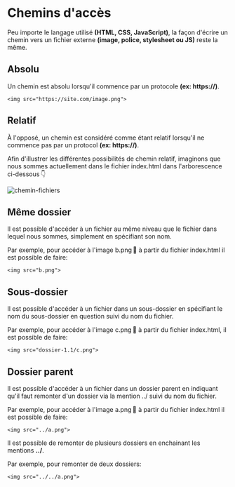 # Chemins d'accès
Peu importe le langage utilisé **(HTML, CSS, JavaScript)**, la façon d'écrire un chemin vers un fichier externe **(image, police, stylesheet ou JS)** reste la même.

## Absolu

Un chemin est absolu lorsqu'il commence par un protocole **(ex: https://)**.

```
<img src="https://site.com/image.png">
```

## Relatif

À l'opposé, un chemin est considéré comme étant relatif lorsqu'il ne commence pas par un protocol **(ex: https://)**.

Afin d'illustrer les différentes possibilités de chemin relatif, imaginons que nous sommes actuellement dans le fichier index.html dans l'arborescence ci-dessous 👇

![chemin-fichiers](https://github.com/user-attachments/assets/90c6a45a-1cbb-4b23-b233-60b86b6a6f6d)


## Même dossier
Il est possible d'accéder à un fichier au même niveau que le fichier dans lequel nous sommes, simplement en spécifiant son nom.

Par exemple, pour accéder à l'image b.png 🌄 à partir du fichier index.html il est possible de faire:

```
<img src="b.png">
```

## Sous-dossier
Il est possible d'accéder à un fichier dans un sous-dossier en spécifiant le nom du sous-dossier en question suivi du nom du fichier.

Par exemple, pour accéder à l'image c.png 🌄 à partir du fichier index.html, il est possible de faire:

```
<img src="dossier-1.1/c.png">
```

## Dossier parent
Il est possible d'accéder à un fichier dans un dossier parent en indiquant qu'il faut remonter d'un dossier via la mention ../ suivi du nom du fichier.

Par exemple, pour accéder à l'image a.png 🌄 à partir du fichier index.html il est possible de faire:

```
<img src="../a.png">
```

Il est possible de remonter de plusieurs dossiers en enchainant les mentions **../**.

Par exemple, pour remonter de deux dossiers:

```
<img src="../../a.png">
```
